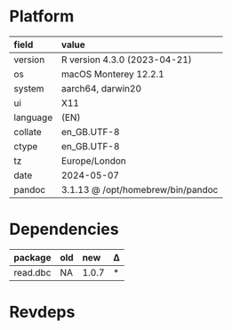 # Platform

|field    |value                             |
|:--------|:---------------------------------|
|version  |R version 4.3.0 (2023-04-21)      |
|os       |macOS Monterey 12.2.1             |
|system   |aarch64, darwin20                 |
|ui       |X11                               |
|language |(EN)                              |
|collate  |en_GB.UTF-8                       |
|ctype    |en_GB.UTF-8                       |
|tz       |Europe/London                     |
|date     |2024-05-07                        |
|pandoc   |3.1.13 @ /opt/homebrew/bin/pandoc |

# Dependencies

|package  |old |new   |Δ  |
|:--------|:---|:-----|:--|
|read.dbc |NA  |1.0.7 |*  |

# Revdeps

